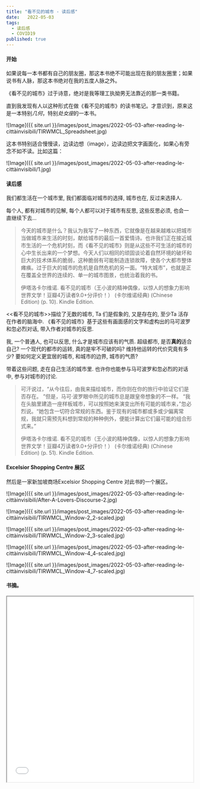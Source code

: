 ```yaml
---
title: "看不见的城市 - 读后感"
date:   2022-05-03
tags:
  - 读后感
  - COVID19
published: true
---
```


#### 开始

如果说每一本书都有自己的朋友圈，那这本书绝不可能出现在我的朋友圈里；如果说书有人脉，那这本书绝对在我的五度人脉之外。

《看不见的城市》过于诗意，绝对是我等理工执拗男无法靠近的那一类书籍。

直到我发现有人以这种形式在做《看不见的城市》的读书笔记。才意识到，原来这是一本特别*几何*，特别*处女座*的一本书。

![Image]({{ site.url }}/images/post_images/2022-05-03-after-reading-le-cittàinvisibili/TIRWMCL_Spreadsheet.jpg)

这本书特别适合慢慢读，边读边想（image），边读边把文字画面化，如果心有旁念不如不读。比如这篇：

![Image]({{ site.url }}/images/post_images/2022-05-03-after-reading-le-cittàinvisibili/1.jpg)

#### 读后感

我们都生活在一个城市里, 我们都面临对城市的选择, 城市也在, 反过来选择人.

每个人, 都有对城市的见解, 每个人都可以对于城市有反思, 这些反思必须, 也会一直继续下去...

> 今天的城市是什么？我认为我写了一种东西，它就像是在越来越难以把城市当做城市来生活的时刻，献给城市的最后一首爱情诗。也许我们正在接近城市生活的一个危机时刻，而《看不见的城市》则是从这些不可生活的城市的心中生长出来的一个梦想。今天人们以相同的顽固谈论着自然环境的破坏和巨大的技术体系的脆弱，这种脆弱有可能制造连锁故障，使各个大都市整体瘫痪。过于巨大的城市的危机是自然危机的另一面。“特大城市”，也就是正在覆盖全世界的连续的、单一的城市图景，也统治着我的书。
> 
> 伊塔洛卡尔维诺. 看不见的城市（王小波的精神偶像，以惊人的想象力影响世界文学！豆瓣4万读者9.0+分评价！） (卡尔维诺经典) (Chinese Edition) (p. 10). Kindle Edition. 

<<看不见的城市>>描绘了无数的城市, Ta 们是假象的, 又是存在的, 至少Ta 活存在作者的脑海中. 《看不见的城市》基于这些有画面感的文字和虚构出的马可波罗和忽必烈对话, 带入作者对城市的反思. 

我, 一个普通人, 也可以反思, 什么才是城市应该有的气质. 超级都市, 是否**真的**适合自己? 一个现代的都市的运转, 真的是牢不可破的吗? 维持他运转的代价究竟有多少? 要如何定义更宜居的城市, 和城市的边界, 城市的气质?

带着这些问题, 走在自己生活的城市里. 也许你也能参与马可波罗和忽必烈的对话中, 参与对城市的讨论.

> 可汗说过，“从今往后，由我来描绘城市，而你则在你的旅行中验证它们是否存在。
> ”但是，马可·波罗眼中所见的城市总是跟皇帝想象的不一样。
> “我在头脑里建造一座样板城市，可以按照她来演变出所有可能的城市来，”忽必烈说。“她包含一切符合常规的东西。鉴于现有的城市都或多或少偏离常规，我就只需预先料想到常规的种种例外，便能计算出它们最可能的组合形式来。”
> 
> 伊塔洛卡尔维诺. 看不见的城市（王小波的精神偶像，以惊人的想象力影响世界文学！豆瓣4万读者9.0+分评价！） (卡尔维诺经典) (Chinese Edition) (p. 51). Kindle Edition. 

#### Excelsior Shopping Centre 展区

然后是一家新加坡商场Excelsior Shopping Centre 对此书的一个展区。

![Image]({{ site.url }}/images/post_images/2022-05-03-after-reading-le-cittàinvisibili/After-A-Lovers-Discourse-2.jpg)

![Image]({{ site.url }}/images/post_images/2022-05-03-after-reading-le-cittàinvisibili/TIRWMCL_Window-2_2-scaled.jpg)

![Image]({{ site.url }}/images/post_images/2022-05-03-after-reading-le-cittàinvisibili/TIRWMCL_Window-2_3-scaled.jpg)

![Image]({{ site.url }}/images/post_images/2022-05-03-after-reading-le-cittàinvisibili/TIRWMCL_Window-4_4-scaled.jpg)

![Image]({{ site.url }}/images/post_images/2022-05-03-after-reading-le-cittàinvisibili/TIRWMCL_Window-4_7-scaled.jpg)

#### 书摘。

<iframe id="notebook"
title="矛盾论 (Chinese Edition)-Notebook"
width="100%"
height="500"
src="{{ site.url }}/images/post_images/2022-05-03-after-reading-le-cittàinvisibili/看不见的城市-Notebook.html">
</iframe>